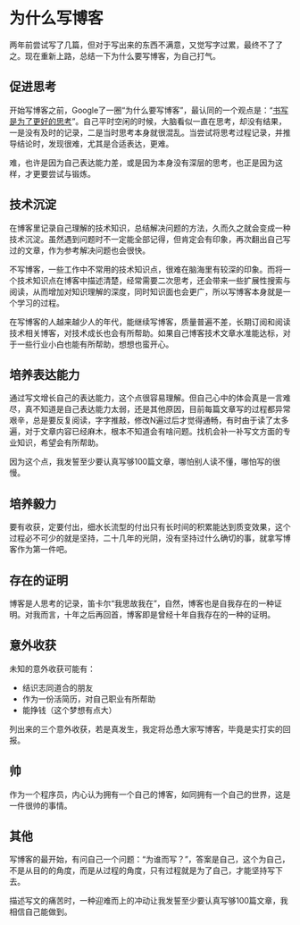 # 为什么写博客
两年前尝试写了几篇，但对于写出来的东西不满意，又觉写字过累，最终不了了之。现在重新上路，总结一下为什么要写博客，为自己打气。  

## 促进思考
开始写博客之前，Google了一圈“为什么要写博客”，最认同的一个观点是：“[书写是为了更好的思考](http://mindhacks.cn/2009/02/09/writing-is-better-thinking/)”。自己平时空闲的时候，大脑看似一直在思考，却没有结果，一是没有及时的记录，二是当时思考本身就很混乱。当尝试将思考过程记录，并推导结论时，发现很难，尤其是合适表达，更难。  

难，也许是因为自己表达能力差，或是因为本身没有深层的思考，也正是因为这样，才更要尝试与锻炼。  

## 技术沉淀
在博客里记录自己理解的技术知识，总结解决问题的方法，久而久之就会变成一种技术沉淀。虽然遇到问题时不一定能全部记得，但肯定会有印象，再次翻出自己写过的文章，作为参考解决问题也会很快。  

不写博客，一些工作中不常用的技术知识点，很难在脑海里有较深的印象。而将一个技术知识点在博客中描述清楚，经常需要二次思考，还会带来一些扩展性搜索与阅读，从而增加对知识理解的深度，同时知识面也会更广，所以写博客本身就是一个学习的过程。  

在写博客的人越来越少人的年代，能继续写博客，质量普遍不差，长期订阅和阅读技术相关博客，对技术成长也会有所帮助。如果自己博客技术文章水准能达标，对于一些行业小白也能有所帮助，想想也蛮开心。  

## 培养表达能力
通过写文增长自己的表达能力，这个点很容易理解。但自己心中的体会真是一言难尽，真不知道是自己表达能力太弱，还是其他原因，目前每篇文章写的过程都异常艰辛，总是要反复阅读，字字推敲，修改N遍过后才觉得通畅，有时由于读了太多遍，对于文章内容已经麻木，根本不知道会有啥问题。找机会补一补写文方面的专业知识，希望会有所帮助。  

因为这个点，我发誓至少要认真写够100篇文章，哪怕别人读不懂，哪怕写的很慢。  

## 培养毅力
要有收获，定要付出，细水长流型的付出只有长时间的积累能达到质变效果，这个过程必不可少的就是坚持，二十几年的光阴，没有坚持过什么确切的事，就拿写博客作为第一件吧。  

## 存在的证明
博客是人思考的记录，笛卡尔“我思故我在”，自然，博客也是自我存在的一种证明。对我而言，十年之后再回首，博客即是曾经十年自我存在的一种的证明。  

## 意外收获
未知的意外收获可能有：
-   结识志同道合的朋友
-   作为一份活简历，对自己职业有所帮助
-   能挣钱（这个梦想有点大）

列出来的三个意外收获，若是真发生，我定将怂恿大家写博客，毕竟是实打实的回报。  

## 帅
作为一个程序员，内心认为拥有一个自己的博客，如同拥有一个自己的世界，这是一件很帅的事情。  

## 其他
写博客的最开始，有问自己一个问题：“为谁而写？”，答案是自己，这个为自己，不是从目的的角度，而是从过程的角度，只有过程就是为了自己，才能坚持写下去。  

描述写文的痛苦时，一种迎难而上的冲动让我发誓至少要认真写够100篇文章，我相信自己能做到。  